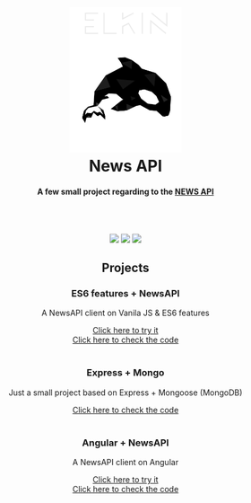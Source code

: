 <h1 align="center">
  <br>
  <a href="https://github.com/elkinny">
    <img src="https://raw.githubusercontent.com/elkinny/Curriculum-Vitae/master/ekins_logo.png" alt="Elkin" width="200">
  </a>
  <br>
    News API
  <br>
</h1>

<h4 align="center"> A few small project regarding to the <a href="https://newsapi.org/">NEWS API</a></h4>

<br>
<br>
<p align="center">
    <img src="https://forthebadge.com/images/badges/built-with-love.svg">
    <img src="https://forthebadge.com/images/badges/fuck-it-ship-it.svg">
    <img src="https://forthebadge.com/images/badges/gluten-free.svg">
</p>

<h2 align="center">Projects</h2>
  <div align="center">
    <h3>ES6 features + NewsAPI</h3> <p>A NewsAPI client on Vanila JS & ES6 features</p>
    <a href="https://elkinny.github.io/NewsAPI/news-app/index.html">Click here to try it</a>
    <br><a href="https://github.com/elkinny/NewsAPI/tree/master/news-app">Click here to check the code</a>
  </div>
  <br>
  <div align="center">
    <h3>Express + Mongo</h3> <p>Just a small project based on Express + Mongoose (MongoDB)</p>
    <a href="https://github.com/elkinny/NewsAPI/tree/master/news-api">Click here to check the code</a>
  </div>
  <br>
  <div align="center">
    <h3>Angular + NewsAPI</h3> <p>A NewsAPI client on Angular</p>
    <a href="https://elkinny.github.io/NewsAPI/news-ng/index.html">Click here to try it</a>
    <br><a href="https://github.com/elkinny/NewsAPI/tree/master/news-ng">Click here to check the code</a>
  </div>
